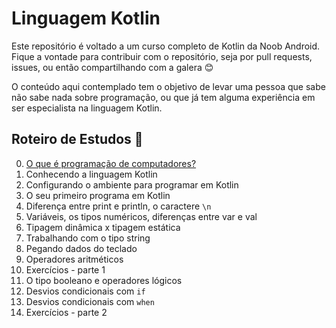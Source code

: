 # Linguagem Kotlin
Este repositório é voltado a um curso completo de Kotlin da Noob Android. Fique a vontade para contribuir com o repositório, seja por pull requests, issues, ou então compartilhando com a galera 😊

O conteúdo aqui contemplado tem o objetivo de levar uma pessoa que sabe não sabe nada sobre programação, ou que já tem alguma experiência em ser especialista na linguagem Kotlin.

## Roteiro de Estudos 📖
0) [O que é programação de computadores?](classes/00-oque_e_programacao_de_computadores.md)
1) Conhecendo a linguagem Kotlin
2) Configurando o ambiente para programar em Kotlin
3) O seu primeiro programa em Kotlin
4) Diferença entre print e println, o caractere `\n`
5) Variáveis, os tipos numéricos, diferenças entre var e val
6) Tipagem dinâmica x tipagem estática
7) Trabalhando com o tipo string
8) Pegando dados do teclado
9) Operadores aritméticos
10) Exercícios - parte 1
11) O tipo booleano e operadores lógicos
12) Desvios condicionais com `if`
13) Desvios condicionais com `when`
14) Exercícios - parte 2
